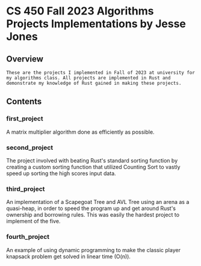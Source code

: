 # CS 450 Fall 2023 Algorithms Projects Implementations by Jesse Jones

## Overview
	These are the projects I implemented in Fall of 2023 at university for my algorithms class. All projects are implemented in Rust and demonstrate my knowledge of Rust gained in making these projects.
## Contents

### first_project
A matrix multiplier algorithm done as efficiently
as possible.

### second_project
The project involved with beating Rust's standard sorting function by 
creating a custom sorting function that utilized Counting Sort to
vastly speed up sorting the high scores input data.

### third_project
An implementation of a Scapegoat Tree and AVL Tree using an arena as a quasi-heap, in order to speed the program up and get around Rust's ownership and borrowing rules. This was easily the hardest project to implement of the five.

### fourth_project
An example of using dynamic programming to make the classic player knapsack problem get solved in linear time (O(n)).



